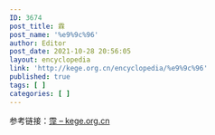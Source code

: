 ```yaml
---
ID: 3674
post_title: 霖
post_name: '%e9%9c%96'
author: Editor
post_date: 2021-10-28 20:56:05
layout: encyclopedia
link: 'http://kege.org.cn/encyclopedia/%e9%9c%96'
published: true
tags: [ ]
categories: [ ]
---
```

参考链接：<a href="http://kege.org.cn/encyclopedia/%e9%9c%aa">霪 – kege.org.cn</a>